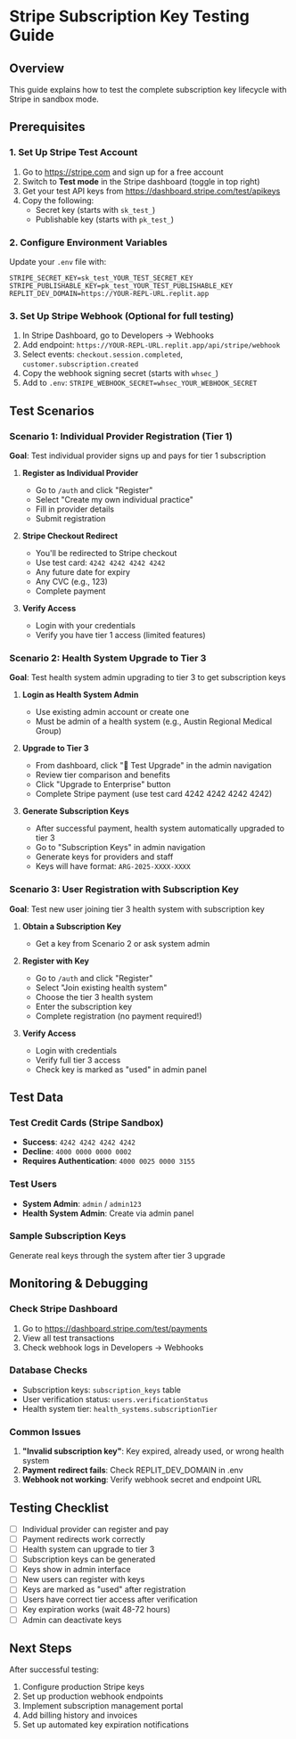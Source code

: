 # Stripe Subscription Key Testing Guide

## Overview
This guide explains how to test the complete subscription key lifecycle with Stripe in sandbox mode.

## Prerequisites

### 1. Set Up Stripe Test Account
1. Go to https://stripe.com and sign up for a free account
2. Switch to **Test mode** in the Stripe dashboard (toggle in top right)
3. Get your test API keys from https://dashboard.stripe.com/test/apikeys
4. Copy the following:
   - Secret key (starts with `sk_test_`)
   - Publishable key (starts with `pk_test_`)

### 2. Configure Environment Variables
Update your `.env` file with:
```
STRIPE_SECRET_KEY=sk_test_YOUR_TEST_SECRET_KEY
STRIPE_PUBLISHABLE_KEY=pk_test_YOUR_TEST_PUBLISHABLE_KEY
REPLIT_DEV_DOMAIN=https://YOUR-REPL-URL.replit.app
```

### 3. Set Up Stripe Webhook (Optional for full testing)
1. In Stripe Dashboard, go to Developers → Webhooks
2. Add endpoint: `https://YOUR-REPL-URL.replit.app/api/stripe/webhook`
3. Select events: `checkout.session.completed`, `customer.subscription.created`
4. Copy the webhook signing secret (starts with `whsec_`)
5. Add to `.env`: `STRIPE_WEBHOOK_SECRET=whsec_YOUR_WEBHOOK_SECRET`

## Test Scenarios

### Scenario 1: Individual Provider Registration (Tier 1)
**Goal**: Test individual provider signs up and pays for tier 1 subscription

1. **Register as Individual Provider**
   - Go to `/auth` and click "Register"
   - Select "Create my own individual practice"
   - Fill in provider details
   - Submit registration

2. **Stripe Checkout Redirect**
   - You'll be redirected to Stripe checkout
   - Use test card: `4242 4242 4242 4242`
   - Any future date for expiry
   - Any CVC (e.g., 123)
   - Complete payment

3. **Verify Access**
   - Login with your credentials
   - Verify you have tier 1 access (limited features)

### Scenario 2: Health System Upgrade to Tier 3
**Goal**: Test health system admin upgrading to tier 3 to get subscription keys

1. **Login as Health System Admin**
   - Use existing admin account or create one
   - Must be admin of a health system (e.g., Austin Regional Medical Group)

2. **Upgrade to Tier 3**
   - From dashboard, click "🚀 Test Upgrade" in the admin navigation
   - Review tier comparison and benefits
   - Click "Upgrade to Enterprise" button
   - Complete Stripe payment (use test card 4242 4242 4242 4242)

3. **Generate Subscription Keys**
   - After successful payment, health system automatically upgraded to tier 3
   - Go to "Subscription Keys" in admin navigation
   - Generate keys for providers and staff
   - Keys will have format: `ARG-2025-XXXX-XXXX`

### Scenario 3: User Registration with Subscription Key
**Goal**: Test new user joining tier 3 health system with subscription key

1. **Obtain a Subscription Key**
   - Get a key from Scenario 2 or ask system admin

2. **Register with Key**
   - Go to `/auth` and click "Register"
   - Select "Join existing health system"
   - Choose the tier 3 health system
   - Enter the subscription key
   - Complete registration (no payment required!)

3. **Verify Access**
   - Login with credentials
   - Verify full tier 3 access
   - Check key is marked as "used" in admin panel

## Test Data

### Test Credit Cards (Stripe Sandbox)
- **Success**: `4242 4242 4242 4242`
- **Decline**: `4000 0000 0000 0002`
- **Requires Authentication**: `4000 0025 0000 3155`

### Test Users
- **System Admin**: `admin` / `admin123`
- **Health System Admin**: Create via admin panel

### Sample Subscription Keys
Generate real keys through the system after tier 3 upgrade

## Monitoring & Debugging

### Check Stripe Dashboard
1. Go to https://dashboard.stripe.com/test/payments
2. View all test transactions
3. Check webhook logs in Developers → Webhooks

### Database Checks
- Subscription keys: `subscription_keys` table
- User verification status: `users.verificationStatus`
- Health system tier: `health_systems.subscriptionTier`

### Common Issues
1. **"Invalid subscription key"**: Key expired, already used, or wrong health system
2. **Payment redirect fails**: Check REPLIT_DEV_DOMAIN in .env
3. **Webhook not working**: Verify webhook secret and endpoint URL

## Testing Checklist

- [ ] Individual provider can register and pay
- [ ] Payment redirects work correctly
- [ ] Health system can upgrade to tier 3
- [ ] Subscription keys can be generated
- [ ] Keys show in admin interface
- [ ] New users can register with keys
- [ ] Keys are marked as "used" after registration
- [ ] Users have correct tier access after verification
- [ ] Key expiration works (wait 48-72 hours)
- [ ] Admin can deactivate keys

## Next Steps

After successful testing:
1. Configure production Stripe keys
2. Set up production webhook endpoints
3. Implement subscription management portal
4. Add billing history and invoices
5. Set up automated key expiration notifications